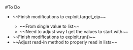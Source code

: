 #To Do

<ul>
<li>~~Finish modifications to exploit.target_eip~~</li>
    <ul>
    <li>~~From single value to list~~</li>
    <li>~~Need to adjust way I get the values to start with~~</li>
    </ul>
<li>~~Finish modifications to exploit.run()~~</li>
<li>~~Adjust read-in method to properly read in lists~~</li>
</ul>
